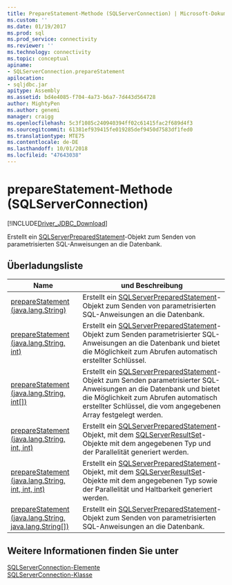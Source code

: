 ```yaml
---
title: PrepareStatement-Methode (SQLServerConnection) | Microsoft-Dokumentation
ms.custom: ''
ms.date: 01/19/2017
ms.prod: sql
ms.prod_service: connectivity
ms.reviewer: ''
ms.technology: connectivity
ms.topic: conceptual
apiname:
- SQLServerConnection.prepareStatement
apilocation:
- sqljdbc.jar
apitype: Assembly
ms.assetid: bd4e4085-f704-4a73-b6a7-7d443d564728
author: MightyPen
ms.author: genemi
manager: craigg
ms.openlocfilehash: 5c3f1085c240940394ff02c61415fac2f689d4f3
ms.sourcegitcommit: 61381ef939415fe019285def9450d7583df1fed0
ms.translationtype: MTE75
ms.contentlocale: de-DE
ms.lasthandoff: 10/01/2018
ms.locfileid: "47643038"
---
```

# <a name="preparestatement-method-sqlserverconnection"></a>prepareStatement-Methode (SQLServerConnection)
[!INCLUDE[Driver_JDBC_Download](../../../includes/driver_jdbc_download.md)]

  Erstellt ein [SQLServerPreparedStatement](../../../connect/jdbc/reference/sqlserverpreparedstatement-class.md)-Objekt zum Senden von parametrisierten SQL-Anweisungen an die Datenbank.  
  
## <a name="overload-list"></a>Überladungsliste  
  
|Name|und Beschreibung|  
|----------|-----------------|  
|[prepareStatement (java.lang.String)](../../../connect/jdbc/reference/preparestatement-method-java-lang-string.md)|Erstellt ein [SQLServerPreparedStatement](../../../connect/jdbc/reference/sqlserverpreparedstatement-class.md)-Objekt zum Senden von parametrisierten SQL-Anweisungen an die Datenbank.|  
|[prepareStatement (java.lang.String, int)](../../../connect/jdbc/reference/preparestatement-method-java-lang-string-int.md)|Erstellt ein [SQLServerPreparedStatement](../../../connect/jdbc/reference/sqlserverpreparedstatement-class.md)-Objekt zum Senden parametrisierter SQL-Anweisungen an die Datenbank und bietet die Möglichkeit zum Abrufen automatisch erstellter Schlüssel.|  
|[prepareStatement (java.lang.String, int&#91;&#93;)](../../../connect/jdbc/reference/preparestatement-method-java-lang-string.md)|Erstellt ein [SQLServerPreparedStatement](../../../connect/jdbc/reference/sqlserverpreparedstatement-class.md)-Objekt zum Senden parametrisierter SQL-Anweisungen an die Datenbank und bietet die Möglichkeit zum Abrufen automatisch erstellter Schlüssel, die vom angegebenen Array festgelegt werden.|  
|[prepareStatement (java.lang.String, int, int)](../../../connect/jdbc/reference/preparestatement-method-java-lang-string-int-int.md)|Erstellt ein [SQLServerPreparedStatement](../../../connect/jdbc/reference/sqlserverpreparedstatement-class.md)-Objekt, mit dem [SQLServerResultSet](../../../connect/jdbc/reference/sqlserverresultset-class.md)-Objekte mit dem angegebenen Typ und der Parallelität generiert werden.|  
|[prepareStatement (java.lang.String, int, int, int)](../../../connect/jdbc/reference/preparestatement-method-java-lang-string-int-int-int.md)|Erstellt ein [SQLServerPreparedStatement](../../../connect/jdbc/reference/sqlserverpreparedstatement-class.md)-Objekt, mit dem [SQLServerResultSet](../../../connect/jdbc/reference/sqlserverresultset-class.md)-Objekte mit dem angegebenen Typ sowie der Parallelität und Haltbarkeit generiert werden.|  
|[prepareStatement (java.lang.String, java.lang.String&#91;&#93;)](../../../connect/jdbc/reference/preparestatement-method-java-lang-string-java-lang-string.md)|Erstellt ein [SQLServerPreparedStatement](../../../connect/jdbc/reference/sqlserverpreparedstatement-class.md)-Objekt zum Senden von parametrisierten SQL-Anweisungen an die Datenbank.|  
  
## <a name="see-also"></a>Weitere Informationen finden Sie unter  
 [SQLServerConnection-Elemente](../../../connect/jdbc/reference/sqlserverconnection-members.md)   
 [SQLServerConnection-Klasse](../../../connect/jdbc/reference/sqlserverconnection-class.md)  
  
  
